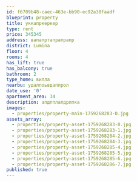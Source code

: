 ```yaml
---
id: f6709b48-caec-463e-bb90-ec92a38faadf
blueprint: property
title: уккапркеркер
type: rent
price: 345345
address: вапапртапрапрапр
district: Lumina
floor: 4
rooms: 4
has_lift: true
has_balcony: true
bathroom: 2
type_home: вилла
nearbu: удалпоьвдаплрол
date_use: '0'
apartment_area: 34
description: апдлплапдрлпка
images:
  - properties/property-main-1759268283-0.jpg
assets_array:
  - properties/property-asset-1759268283-0.jpg
  - properties/property-asset-1759268283-1.jpg
  - properties/property-asset-1759268284-2.jpg
  - properties/property-asset-1759268284-3.jpg
  - properties/property-asset-1759268285-4.jpg
  - properties/property-asset-1759268285-5.jpg
  - properties/property-asset-1759268285-6.jpg
  - properties/property-asset-1759268286-7.jpg
published: true
---
```

